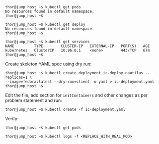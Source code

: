 ```
thor@jump_host ~$ kubectl get pods
No resources found in default namespace.
thor@jump_host ~$

thor@jump_host ~$ kubectl get deploy
No resources found in default namespace.
thor@jump_host ~$

thor@jump_host ~$ kubectl get services 
NAME         TYPE        CLUSTER-IP   EXTERNAL-IP   PORT(S)   AGE
kubernetes   ClusterIP   10.96.0.1    <none>        443/TCP   67m
thor@jump_host ~$
```

Create skeleton YAML spec using dry run:

```
thor@jump_host ~$ kubectl create deployment ic-deploy-nautilus --replicas=1 \
--image=fedora:latest --dry-run=client -o yaml > ic-deployment.yaml
thor@jump_host ~$
```

Edit the file, add section for `initContainers` and other changes as per problem statement and run:

```
thor@jump_host ~$ kubectl create -f ic-deployment.yaml
```

Verify:

```
thor@jump_host ~$ kubectl get pods
```

```
thor@jump_host ~$ kubectl logs -f <REPLACE_WITH_REAL_POD>
```
